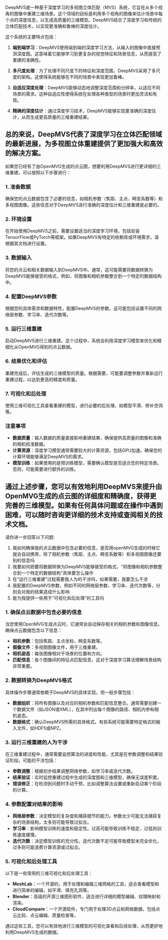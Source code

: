 DeepMVS是一种基于深度学习的多视图立体匹配（MVS）系统，它旨在从多个视角的图像中重建三维场景。这个领域的目标是利用多个视角的图像来估计场景中每个点的深度信息，以生成高质量的三维模型。DeepMVS结合了深度学习和传统的立体匹配技术，以实现更准确和鲁棒的深度估计。

这个系统的主要特点包括：

1. **端到端学习**：DeepMVS使用端到端的深度学习方法，从输入的图像中直接预测深度图。这意味着它能够学习到更复杂的视觉特征和场景信息，从而提高了重建的准确性。

2. **多尺度处理**：为了处理不同尺度下的特征和深度范围，DeepMVS采用了多尺度的架构。这使得系统能够在不同的场景中表现更加鲁棒。

3. **自适应深度处理**：DeepMVS能够动态地调整深度范围和分辨率，以适应不同场景的需求。这种自适应性使得系统在处理各种类型的场景时更加灵活和有效。

4. **精确的深度估计**：通过深度学习技术，DeepMVS能够实现更准确的深度估计，从而生成更高质量的三维重建结果。

总的来说，DeepMVS代表了深度学习在立体匹配领域的最新进展，为多视图立体重建提供了更加强大和高效的解决方案。
----------------------------------------------------------------------------------------
如果您已经有了由OpenMVG生成的点云图，想要利用DeepMVS进行更详细的三维重建，可以按照以下步骤进行：

### 1. 准备数据
确保您的点云数据包含了必要的信息，如相机参数（焦距、主点、畸变系数等）和多视图图像。这些信息对于DeepMVS进行准确的深度估计和三维重建是必要的。

### 2. 环境设置
在开始使用DeepMVS之前，需要设置适当的深度学习环境，包括安装TensorFlow或PyTorch等框架。如果DeepMVS有特定的依赖库或环境需求，请根据其文档进行设置。

### 3. 数据输入
将您的点云和相关数据输入到DeepMVS中。通常，这可能需要将数据转换为DeepMVS能够接受的格式，例如，将图像和相机参数整合到一个特定的数据结构中。

### 4. 配置DeepMVS参数
根据您的具体需求和数据特性，配置DeepMVS的参数。这可能包括设置不同的网络层参数、学习率、迭代次数等。

### 5. 运行三维重建
启动DeepMVS进行三维重建。这个过程中，系统会利用深度学习模型来优化和精细化从OpenMVG得到的点云数据。

### 6. 结果优化和评估
重建完成后，评估生成的三维模型的质量。根据需要，可能要调整参数并重新运行重建过程，以达到更高的精度和质量。

### 7. 可视化和后处理
使用三维可视化工具查看重建的模型，进行必要的后处理，如模型平滑、修补空洞等。

### 注意事项
- **数据质量**：输入数据的质量直接影响重建结果，确保提供高质量的图像和准确的相机校准数据。
- **计算资源**：深度学习模型通常需要较大的计算资源，包括GPU加速。确保您的计算环境能够满足DeepMVS的需求。
- **模型训练**：如果使用的是预训练模型，需要确认模型是否适合您的特定场景。否则，可能需要进行额外的训练。

通过上述步骤，您可以有效地利用DeepMVS来提升由OpenMVG生成的点云图的详细度和精确度，获得更完善的三维模型。如果有任何具体问题或在操作中遇到困难，可以随时咨询更详细的技术支持或查阅相关的技术文档。
-------------------------------------------------------------------------------------
请你进一步回答以下问题:
1. 我如何确保我的点云数据中包含必要的信息，是否用openMVG生成的时候它就会自动携带，除了相机参数（焦距、主点、畸变系数等）和多视图图像还要别的信息吗
2. 我要如何把要将数据转换为DeepMVS能够接受的格式，“将图像和相机参数整合到一个特定的数据结构”具体要怎么操作
3. 在“运行三维重建”过程需要我人为的干涉吗，如果需要，我要怎么干涉
4. 我配置的DeepMVS参数，例如不同的网络层参数、学习率、迭代次数等，分别会对我的结果造成什么影响
5. 能为我提供一些用于“可视化和后处理”的工具吗

### 1. 确保点云数据中包含必要的信息
当您使用OpenMVG生成点云时，它通常会自动保存相关的相机参数和图像信息。确保点云数据包含以下信息：

- **相机参数**：包括焦距、主点坐标、畸变系数等。
- **图像文件**：多视图图像文件，用于三维重建。
- **相机姿态**：每张图像相对于场景的位置和方向。
- **匹配信息**：各个图像间的特征点匹配信息，这对于深度学习算法理解场景结构非常重要。

### 2. 数据转换为DeepMVS格式
具体操作步骤通常依赖于DeepMVS的具体实现，但一般步骤包括：

- **数据组织**：将所有图像以及对应的相机参数和匹配信息整合。通常需要创建一个数据文件（如JSON或XML），在其中列出每个图像的路径、相机内参和相机姿态。
- **数据格式**：确认DeepMVS所需的具体格式。有些系统可能需要特定格式的输入文件，如HDF5或NPZ。

### 3. 运行三维重建的人为干涉
在三维重建过程中，通常需要监控算法的进度和性能，尤其是在参数调整和结果验证阶段。可能的干涉包括：

- **参数调整**：根据初步结果调整网络参数，如学习率或迭代次数。
- **结果验证**：实时监控重建过程中生成的深度图和三维模型，确保无误差积累。
- **错误修正**：在检测到问题时手动干预，比如调整算法设置或重新启动某个阶段的计算。

### 4. 参数配置对结果的影响
- **网络层参数**：决定模型的复杂度和捕获细节的能力。参数太少可能无法捕获复杂的场景结构，太多则可能导致过拟合。
- **学习率**：影响模型训练的速度和稳定性。过高可能导致训练不稳定，过低则训练速度缓慢。
- **迭代次数**：决定模型训练的充分性。迭代次数不足可能导致模型未完全优化，过多则可能浪费计算资源或过拟合。

### 5. 可视化和后处理工具
以下是一些常用的三维可视化和后处理工具：

- **MeshLab**：一个开源的，用于处理和编辑三维网格的工具，适合查看模型和进行简单的编辑，如平滑、填充孔洞等。
- **Blender**：高级的开源三维图形软件，适合进行详细的模型编辑、纹理映射和渲染。
- **CloudCompare**：一个开源软件，专门用于处理3D点云和网格数据，包括点云比较、点云编辑、质量检查等。

通过这些工具，您可以有效地进行三维模型的可视化查看和后续处理，从而更好地利用DeepMVS生成的数据。